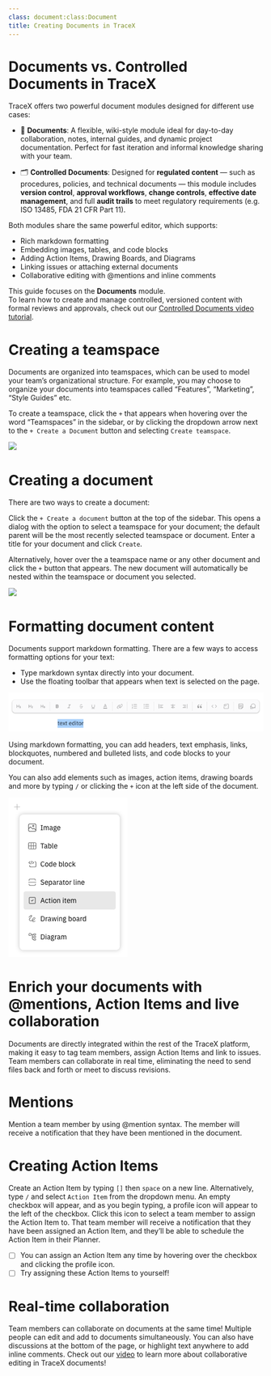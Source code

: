```yaml
---
class: document:class:Document
title: Creating Documents in TraceX
---
```


# **Documents vs. Controlled Documents in TraceX**

TraceX offers two powerful document modules designed for different use cases:

- 🧾 **Documents**: A flexible, wiki-style module ideal for day-to-day collaboration, notes, internal guides, and dynamic project documentation. Perfect for fast iteration and informal knowledge sharing with your team.

- 🗂️ **Controlled Documents**: Designed for **regulated content** — such as procedures, policies, and technical documents — this module includes **version control**, **approval workflows**, **change controls**, **effective date management**, and full **audit trails** to meet regulatory requirements (e.g. ISO 13485, FDA 21 CFR Part 11).

Both modules share the same powerful editor, which supports:

- Rich markdown formatting  
- Embedding images, tables, and code blocks  
- Adding Action Items, Drawing Boards, and Diagrams  
- Linking issues or attaching external documents  
- Collaborative editing with @mentions and inline comments  

This guide focuses on the **Documents** module.  
To learn how to create and manage controlled, versioned content with formal reviews and approvals, check out our [Controlled Documents video tutorial](https://youtu.be/bUzj7ejkwUk?si=rJUt74aQ3Qn5Nno8).

# **Creating a teamspace**

Documents are organized into teamspaces, which can be used to model your team’s organizational structure. For example, you may choose to organize your documents into teamspaces called “Features”, “Marketing”, “Style Guides” etc.

To create a teamspace, click the `+` that appears when hovering over the word “Teamspaces” in the sidebar, or by clicking the dropdown arrow next to the `+ Create a Document` button and selecting `Create teamspace`.

![](https://raw.githubusercontent.com/charles-rollet/controlled-docs-test/main/assets/images/create-teamspace.gif)

# **Creating a document**

There are two ways to create a document:

Click the `+ Create a document` button at the top of the sidebar. This opens a dialog with the option to select a teamspace for your document; the default parent will be the most recently selected teamspace or document. Enter a title for your document and click `Create`.

Alternatively, hover over the a teamspace name or any other document and click the `+` button that appears. The new document will automatically be nested within the teamspace or document you selected.

![](https://raw.githubusercontent.com/charles-rollet/controlled-docs-test/main/assets/images/create-document.gif)

# **Formatting document content**

Documents support markdown formatting. There are a few ways to access formatting options for your text:

* Type markdown syntax directly into your document.
* Use the floating toolbar that appears when text is selected on the page.

![](https://raw.githubusercontent.com/charles-rollet/controlled-docs-test/main/assets/images/text-editor.png)

Using markdown formatting, you can add headers, text emphasis, links, blockquotes, numbered and bulleted lists, and code blocks to your document.

You can also add elements such as images, action items, drawing boards and more by typing `/` or clicking the `+` icon at the left side of the document.

![](https://raw.githubusercontent.com/charles-rollet/controlled-docs-test/main/assets/images/add-element.png)

# **Enrich your documents with @mentions, Action Items and live collaboration**

Documents are directly integrated within the rest of the TraceX platform, making it easy to tag team members, assign Action Items and link to issues. Team members can collaborate in real time, eliminating the need to send files back and forth or meet to discuss revisions.

# **Mentions**

Mention a team member by using @mention syntax. The member will receive a notification that they have been mentioned in the document. 

# **Creating Action Items**

Create an Action Item by typing `[]` then `space` on a new line. Alternatively, type `/` and select `Action Item` from the dropdown menu. An empty checkbox will appear, and as you begin typing, a profile icon will appear to the left of the checkbox. Click this icon to select a team member to assign the Action Item to. That team member will receive a notification that they have been assigned an Action Item, and they’ll be able to schedule the Action Item in their Planner.

* [ ] You can assign an Action Item any time by hovering over the checkbox and clicking the profile icon. 
* [ ] Try assigning these Action Items to yourself!

# **Real-time collaboration**

Team members can collaborate on documents at the same time! Multiple people can edit and add to documents simultaneously. You can also have discussions at the bottom of the page, or highlight text anywhere to add inline comments. Check out our [video](https://www.youtube.com/watch?v=cspdJ5TjFNQ) to learn more about collaborative editing in TraceX documents!

